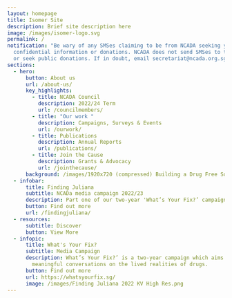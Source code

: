 ```yaml
---
layout: homepage
title: Isomer Site
description: Brief site description here
image: /images/isomer-logo.svg
permalink: /
notification: "Be wary of any SMSes claiming to be from NCADA seeking your
  confidential information or donations. NCADA does not send SMSes to the public
  or seek public donations. If in doubt, email secretariat@ncada.org.sg. "
sections:
  - hero:
      button: About us
      url: /about-us/
      key_highlights:
        - title: NCADA Council
          description: 2022/24 Term
          url: /councilmembers/
        - title: "Our work "
          description: Campaigns, Surveys & Events
          url: /ourwork/
        - title: Publications
          description: Annual Reports
          url: /publications/
        - title: Join the Cause
          description: Grants & Advocacy
          url: /jointhecause/
      background: /images/1920x720 (compressed) Building a Drug Free Society Banner.png
  - infobar:
      title: Finding Juliana
      subtitle: NCADa media campaign 2022/23
      description: Part one of our two-year 'What’s Your Fix?’ campaign.
      button: Find out more
      url: /findingjuliana/
  - resources:
      subtitle: Discover
      button: View More
  - infopic:
      title: What's Your Fix?
      subtitle: Media Campaign
      description: What’s Your Fix?’ is a two-year campaign which aims to spark
        meaningful conversations on the lived realities of drugs.
      button: Find out more
      url: https://whatsyourfix.sg/
      image: /images/Finding Juliana 2022 KV High Res.png
---
```

